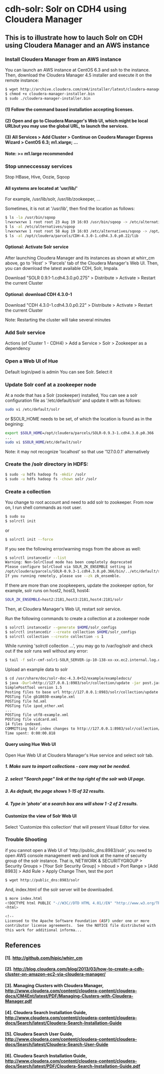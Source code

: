 cdh-solr: Solr on CDH4 using Cloudera Manager
========

## This is to illustrate how to lauch Solr on CDH using Cloudera Manager and an AWS instance


### Install Cloudera Manager from an AWS instance
You can launch an AWS instance at CentOS 6.3 and ssh to the instance. Then, download the Cloudera Manager 4.5 installer and execute it on the remote instance:
```bash
$ wget http://archive.cloudera.com/cm4/installer/latest/cloudera-manager-installer.bin
$ chmod +x cloudera-manager-installer.bin
$ sudo ./cloudera-manager-installer.bin
```
#### (1) Follow the command based installation accepting licenses.
#### (2) Open and go to Cloudera Manager's Web UI, which might be local URLbut you may use the global URL, to launch the services.
#### (3) All Services > Add Cluster > Continue on Coudera Manager Express Wizard > CentOS 6.3; m1.xlarge; ...
#### Note: >= m1.large recommended

### Stop unneccessay services
Stop HBase, Hive, Oozie, Sqoop

#### All systems are located at 'usr/lib/'
For example, /usr/lib/solr, /usr/lib/zookeeper, ...

Sometimes, it is not at '/usr/lib', then find the location as follows:
```bash
$ ls -la /usr/bin/sqoop
lrwxrwxrwx 1 root root 23 Aug 19 16:03 /usr/bin/sqoop -> /etc/alternatives/sqoop
$ ls -al /etc/alternatives/sqoop 
lrwxrwxrwx 1 root root 58 Aug 19 16:03 /etc/alternatives/sqoop -> /opt/cloudera/parcels/CDH-4.3.0-1.cdh4.3.0.p0.22/bin/sqoop
$ ls -al /opt/cloudera/parcels/CDH-4.3.0-1.cdh4.3.0.p0.22/lib
```

#### Optional: Activate Solr service

After launching Cloudera Manager and its instances as shown at whirr_cm above, go to 'Host' > 'Parcels' tab of the Cloudera Manager's Web UI.
Then, you can download the latest available CDH, Solr, Impala.

Download "SOLR 0.9.1-1.cdh4.3.0.p0.275" > Distribute > Activate > Restart the current Cluster

#### Optional: download CDH 4.3.0-1
Download "CDH 4.3.0-1.cdh4.3.0.p0.22" > Distribute > Activate > Restart the current Cluster

Note: Restarting the cluster will take several minutes

### Add Solr service
Actions (of Cluster 1 - CDH4) > Add a Service > Solr > Zookeeper as a dependency

### Open a Web UI of Hue
Default login/pwd is admin
You can see Solr. Select it

### Update Solr conf at a zookeeper node
At a node that has a Solr (zookeeper) installed, You can see a solr configuration file as '/etc/default/solr' and update it with as follows:
```bash
sudo vi /etc/default/solr 
```

or $SOLR_HOME needs to be set, of which the location is found as in the begining:
```bash
export $SOLR_HOME=/opt/cloudera/parcels/SOLR-0.9.3-1.cdh4.3.0.p0.366
...
sudo vi $SOLR_HOME/etc/default/solr 
```

Note: it may not recognize 'localhost' so that use '127.0.0.1' alternatively

### Create the /solr directory in HDFS:
```bash
$ sudo -u hdfs hadoop fs -mkdir /solr
$ sudo -u hdfs hadoop fs -chown solr /solr
```

### Create a collection

You change to root account and need to add solr to zookeeper. From now on, I run shell commands as root user. 
```bash
$ sudo su
$ solrctl init
```
or
```bash
$ solrctl init --force
```

If you see the following error/warning msgs from the above as well:
```bash
$ solrctl instancedir --list
Warning: Non-SolrCloud mode has been completely deprecated
Please configure SolrCloud via SOLR_ZK_ENSEMBLE setting in 
/opt/cloudera/parcels/SOLR-0.9.3-1.cdh4.3.0.p0.366/bin/../etc/default/solr
If you running remotely, please use --zk zk_ensemble.
```

If there are more than one zoopkeepers, update the zookeeper option, for example, solr runs on host2, host3, host4:
```bash
SOLR_ZK_ENSEMBLE=host2:2181,host3:2181,host4:2181/solr
```
Then, at Cloudera Manager's Web UI, restart solr service.

Run the following commands to create a collection at a zookeeper node
```bash
$ solrctl instancedir --generate $HOME/solr_configs
$ solrctl instancedir --create collection $HOME/solr_configs
$ solrctl collection --create collection -s 1
```
While running 'solrctl collection ...', you may go to /var/log/solr and check out if the solr runs well without any error:
```bash
$ tail -f solr-cmf-solr1-SOLR_SERVER-ip-10-138-xx-xx.ec2.internal.log.out 
```
Upload an example data to solr
```bash
$ cd /usr/share/doc/solr-doc-4.3.0+52/example/exampledocs/
$ java -Durl=http://127.0.0.1:8983/solr/collection/update -jar post.jar *.xml
SimplePostTool version 1.5
Posting files to base url http://127.0.0.1:8983/solr/collection/update using content-type application/xml..
POSTing file gb18030-example.xml
POSTing file hd.xml
POSTing file ipod_other.xml
...
POSTing file utf8-example.xml
POSTing file vidcard.xml
14 files indexed.
COMMITting Solr index changes to http://127.0.0.1:8983/solr/collection/update..
Time spent: 0:00:00.818
```
#### Query using Hue Web UI
Open Hue Web UI at Cloudera Manager's Hue service and select solr tab.
##### 1. Make sure to import collections - core may not be needed.
##### 2. select "Search page" link at the top right of the solr web UI page.
##### 3. As default, the page shows 1-15 of 32 results.
##### 4. Type in 'photo' at a search box ans will show 1 -2 of 2 results.

#### Customize the view of Solr Web UI
Select 'Customize this collection' that will present Visual Editor for view.

### Trouble Shooting
if you cannot open a Web UI of 'http://public_dns:8983/solr', you need to open AWS console management web and look at the name of security group of the solr instance.
That is, NETWORK & SECURITYGROUP > Security Groups > [Your Solr Security Group] > Inboud > Port Range > [Add 8983] > Add Rule > Apply Change
Then, test the port
```bash
$ wget http://public_dns:8983/solr
```
And, index.html of the solr server will be downloaded.
```bash
$ more index.html 
<!DOCTYPE html PUBLIC "-//W3C//DTD HTML 4.01//EN" "http://www.w3.org/TR/html4/strict.dtd">
<html>

<!--
Licensed to the Apache Software Foundation (ASF) under one or more
contributor license agreements.  See the NOTICE file distributed with
this work for additional informa...
```


## References
#### [1]. http://github.com/hipic/whirr_cm
#### [2]. http://blog.cloudera.com/blog/2013/03/how-to-create-a-cdh-cluster-on-amazon-ec2-via-cloudera-manager/
#### [3]. Managing Clusters with Cloudera Manager, http://www.cloudera.com/content/cloudera-content/cloudera-docs/CM4Ent/latest/PDF/Managing-Clusters-with-Cloudera-Manager.pdf
#### [4]. Cloudera Search Installation Guide, http://www.cloudera.com/content/cloudera-content/cloudera-docs/Search/latest/Cloudera-Search-Installation-Guide
#### [5]. Cloudera Search User Guide, http://www.cloudera.com/content/cloudera-content/cloudera-docs/Search/latest/Cloudera-Search-User-Guide
#### [6]. Cloudera Search Installation Guide, http://www.cloudera.com/content/cloudera-content/cloudera-docs/Search/latest/PDF/Cloudera-Search-Installation-Guide.pdf


